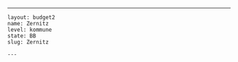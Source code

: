 ---
    layout: budget2
    name: Zernitz
    level: kommune
    state: BB
    slug: Zernitz

    ---


    